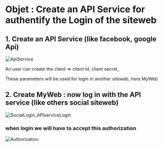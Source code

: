 # Objet : Create an API Service for authentify the Login of the siteweb

## 1. Create an API Service (like facebook, google Api) 

![ApiService](https://github.com/trong53/MyAPIService_OAuth2.0/assets/107623849/d40997d5-a0e3-4826-b7b9-933b7958f4fa)

An user can create the client => client Id, client secret, 

These parameters will be used for login in another siteweb, here MyWeb

## 2. Create MyWeb : now log in with the API service (like others social siteweb)

![SocialLogin_APIserviceLogin](https://github.com/trong53/MyAPIService_OAuth2.0/assets/107623849/3fd1acb1-4274-47ad-b168-2a54bd523890)

### when login we will have to accept this authorization

![Authorization](https://github.com/trong53/MyAPIService_OAuth2.0/assets/107623849/78daf524-8c4f-4e97-86e1-b275b980d66a)

